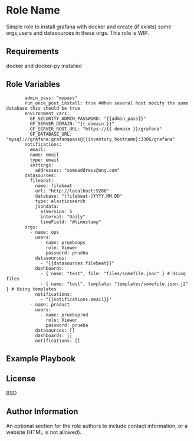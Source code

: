Role Name
=========

Simple role to install grafana with docker and create (if exists) some orgs,users and datasources in these orgs. This role is WIP.

Requirements
------------

docker and docker-py installed

Role Variables
--------------

```
       admin_pass: "mypass"
       run_once_post_install: true #When several host modify the same database this should be true
       environment_vars:
         GF_SECURITY_ADMIN_PASSWORD: "{{admin_pass}}"
         GF_SERVER_DOMAIN: "{{ domain }}"
         GF_SERVER_ROOT_URL: "https://{{ domain }}/grafana"
         GF_DATABASE_URL: "mysql://grafana:grafanapass@{{inventory_hostname}:3306/grafana"
       notifications:
         email:
         name: email
         type: email
         settings:
           addresses: "someaddress@any.com"
       datasources:
         filebeat:
           name: filebeat
           url: "http://localhost:9200"
           database: "[filebeat-]YYYY.MM.DD"
           type: elasticsearch
           jsondata:
             esVersion: 5
             interval: "Daily"
             timeField: "@timestamp"
       orgs:
         - name: ops
           users:
             - name: pruebaops
               role: Viewer
               password: prueba
           datasources:
             - "{{datasources.filebeat}}"
           dashboards:
             - { name: "test", file: "files/somefile.json" } # Using files
             - { name: "test", template: "templates/somefile.json.j2" } # Using templates 
           notifications:
             - "{{notifications.email}}"
         - name: product
           users:
             - name: pruebaprod
               role: Viewer
               password: prueba
           datasources: []
           dashboards: []
           notifications: []

```

Example Playbook
----------------


License
-------

BSD

Author Information
------------------

An optional section for the role authors to include contact information, or a website (HTML is not allowed).
